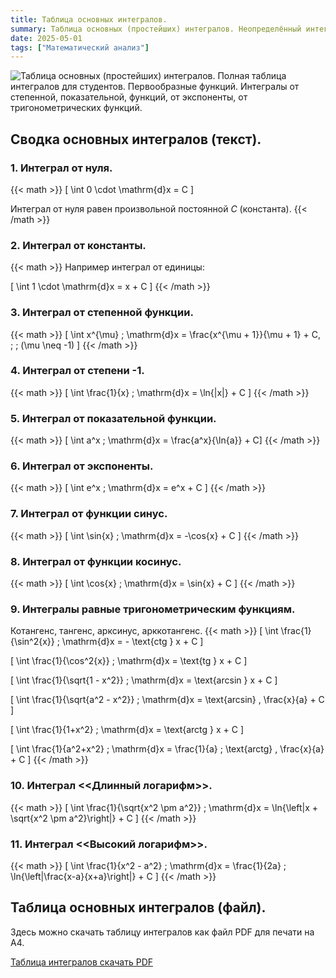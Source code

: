 ```yaml
---
title: Таблица основных интегралов.
summary: Таблица основных (простейших) интегралов. Неопределённый интеграл. Первообразная функции.
date: 2025-05-01
tags: ["Математический анализ"]
---
```


![Таблица основных (простейших) интегралов. Полная таблица интегралов для студентов. Первообразные функций. Интегралы от степенной, показательной, функций, от экспоненты, от тригонометрических функций.](/uploads/img25may/tablica-integralov.webp  "Таблица основных интегралов.")

## Сводка основных интегралов (текст).
### 1. Интеграл от нуля.
{{< math >}}
\[ \int 0 \cdot \mathrm{d}x = C \]

Интеграл от нуля равен произвольной постоянной $C$ (константа).
{{< /math >}}
### 2. Интеграл от константы.
{{< math >}}
Например интеграл от единицы:

\[ \int 1 \cdot \mathrm{d}x = x + C \]
{{< /math >}}
### 3. Интеграл от степенной функции.
{{< math >}}
\[ \int x^{\mu} \; \mathrm{d}x = \frac{x^{\mu + 1}}{\mu + 1} + C, \; \; (\mu \neq -1) \]
{{< /math >}}
### 4. Интеграл от степени -1.
{{< math >}}
\[ \int \frac{1}{x} \; \mathrm{d}x = \ln{|x|} + C \]
{{< /math >}}
### 5. Интеграл от показательной функции.
{{< math >}}
\[ \int a^x \; \mathrm{d}x = \frac{a^x}{\ln{a}}  + C\]
{{< /math >}}
### 6. Интеграл от экспоненты.
{{< math >}}
\[ \int e^x \; \mathrm{d}x = e^x  + C \]
{{< /math >}}
### 7. Интеграл от функции синус.
{{< math >}}
\[ \int \sin{x} \; \mathrm{d}x = -\cos{x}  + C \]
{{< /math >}}
### 8. Интеграл от функции косинус.
{{< math >}}
\[ \int \cos{x} \; \mathrm{d}x = \sin{x}  + C \]
{{< /math >}}
### 9. Интегралы равные тригонометрическим функциям.

Котангенс, тангенс, арксинус, арккотангенс.
{{< math >}}
\[ \int \frac{1}{\sin^2{x}} \; \mathrm{d}x = - \text{ctg } x  + C \]

\[ \int \frac{1}{\cos^2{x}} \; \mathrm{d}x = \text{tg } x  + C \]

\[ \int \frac{1}{\sqrt{1 - x^2}} \; \mathrm{d}x = \text{arcsin } x  + C \]

\[ \int \frac{1}{\sqrt{a^2 - x^2}} \; \mathrm{d}x = \text{arcsin} \, \frac{x}{a}  + C \]

\[ \int \frac{1}{1+x^2} \; \mathrm{d}x = \text{arctg } x  + C \]

\[ \int \frac{1}{a^2+x^2} \; \mathrm{d}x = \frac{1}{a} \; \text{arctg} \, \frac{x}{a}  + C \]
{{< /math >}}
### 10. Интеграл <<Длинный логарифм>>.
{{< math >}}
\[ \int \frac{1}{\sqrt{x^2 \pm a^2}} \; \mathrm{d}x = \ln{\left|x + \sqrt{x^2 \pm a^2}\right|} + C \]
{{< /math >}}
### 11. Интеграл <<Высокий логарифм>>.
{{< math >}}
\[ \int \frac{1}{x^2 - a^2} \; \mathrm{d}x = \frac{1}{2a} \; \ln{\left|\frac{x-a}{x+a}\right|} + C \]
{{< /math >}}

## Таблица основных интегралов (файл).

Здесь можно скачать таблицу интегралов как файл PDF для печати на A4.

[Таблица интегралов скачать PDF](/post/2025/march/table-of-integrals/table-of-integrals.pdf)